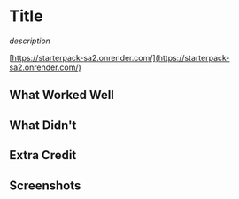 # Title

*description*

[https://starterpack-sa2.onrender.com/](https://starterpack-sa2.onrender.com/)

## What Worked Well

## What Didn't

## Extra Credit

## Screenshots
